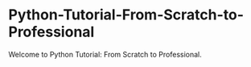 # Python-Tutorial-From-Scratch-to-Professional
Welcome to Python Tutorial: From Scratch to Professional.
